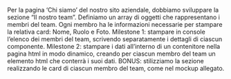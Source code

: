 Per la pagina ‘Chi siamo’ del nostro sito aziendale, dobbiamo sviluppare la sezione “Il nostro team”.
Definiamo un array di oggetti che rappresentano i membri del team.
Ogni membro ha le informazioni necessarie per stampare la relativa card: Nome, Ruolo e Foto.
Milestone 1:
stampare in console l’elenco dei membri del team, scrivendo separatamente i dettagli di ciascun componente.
Milestone 2:
stampare i dati all’interno di un contenitore nella pagina html in modo dinamico, creando per ciascun membro del team un elemento html che conterrà i suoi dati.
BONUS:
stilizziamo la sezione realizzando le card di ciascun membro del team, come nel mockup allegato.
